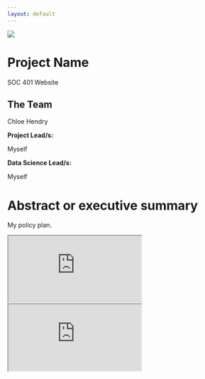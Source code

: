 ```yaml
---
layout: default
---
```


<img src="{{ site.url }}{{ site.baseurl }}/assets/img/Unknown.png">


# Project Name

SOC 401 Website 

## The Team

Chloe Hendry

**Project Lead/s:**

Myself

**Data Science Lead/s:** 

Myself

# Abstract or executive summary

My policy plan.

<iframe src="https://docs.google.com/document/d/e/2PACX-1vT2mfNZ57Pgd2GidhdqJUQrbozW8Kw6wRfw82N-curhTbXHrfApqdzXAP13wfy9F7zSC1KzjehcV5PZ/pub?embedded=true"></iframe>


<iframe src="https://docs.google.com/spreadsheets/d/e/2PACX-1vTuH99E6Od_FO4nKLLaNR7Sn3KLsN_MSU-5nQTzW_A7SVNR5kYcCY-c2juNxzN0e-8yQpi8pFZr19GJ/pubhtml?gid=0&amp;single=true&amp;widget=true&amp;headers=false"></iframe>

